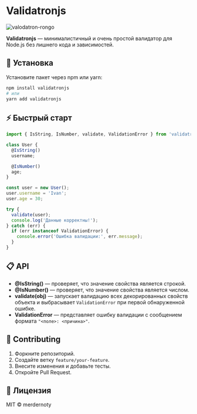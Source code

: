 # Validatronjs

![valodatron-rongo](https://github.com/user-attachments/assets/29bd7dbb-56b1-4981-96a9-062d38f4f4bf)

**Validatronjs** — минималистичный и очень простой валидатор для Node.js без лишнего кода и зависимостей.

## 🚀 Установка

Установите пакет через npm или yarn:

```bash
npm install validatronjs
# или
yarn add validatronjs
```

## ⚡ Быстрый старт

```js
import { IsString, IsNumber, validate, ValidationError } from 'validatronjs';

class User {
  @IsString()
  username;

  @IsNumber()
  age;
}

const user = new User();
user.username = 'Ivan';
user.age = 30;

try {
  validate(user);
  console.log('Данные корректны!');
} catch (err) {
  if (err instanceof ValidationError) {
    console.error('Ошибка валидации:', err.message);
  }
}
```

## 📋 API

* **@IsString()** — проверяет, что значение свойства является строкой.
* **@IsNumber()** — проверяет, что значение свойства является числом.
* **validate(obj)** — запускает валидацию всех декорированных свойств объекта и выбрасывает `ValidationError` при первой обнаруженной ошибке.
* **ValidationError** — представляет ошибку валидации с сообщением формата `"<поле>: <причина>"`.

## 🤝 Contributing

1. Форкните репозиторий.
2. Создайте ветку `feature/your-feature`.
3. Внесите изменения и добавьте тесты.
4. Откройте Pull Request.

## 📄 Лицензия

MIT © merdernoty
